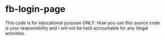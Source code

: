 # fb-login-page
This code is for educational purpose ONLY. How you use this source code is your responsibility and i will not be held accountable for any illegal activities.
